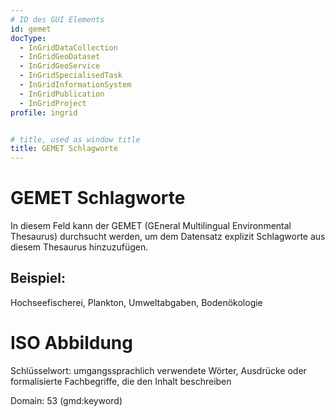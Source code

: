 ```yaml
---
# ID des GUI Elements
id: gemet
docType:
  - InGridDataCollection
  - InGridGeoDataset
  - InGridGeoService
  - InGridSpecialisedTask
  - InGridInformationSystem
  - InGridPublication
  - InGridProject
profile: ingrid


# title, used as window title
title: GEMET Schlagworte
---
```


# GEMET Schlagworte

In diesem Feld kann der GEMET (GEneral Multilingual Environmental Thesaurus) durchsucht werden, um dem Datensatz explizit Schlagworte aus diesem Thesaurus hinzuzufügen.

## Beispiel:

Hochseefischerei, Plankton, Umweltabgaben, Bodenökologie

# ISO Abbildung

Schlüsselwort: umgangssprachlich verwendete Wörter, Ausdrücke oder formalisierte Fachbegriffe, die den Inhalt beschreiben

Domain: 53 (gmd:keyword)


